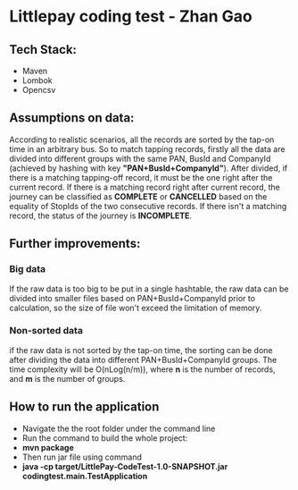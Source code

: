 # Littlepay coding test - Zhan Gao
## Tech Stack:
* Maven
* Lombok
* Opencsv
## Assumptions on data:
According to realistic scenarios, all the records are sorted by the tap-on time in an arbitrary bus.
So to match tapping records, firstly all the data are divided into different groups with the same PAN, BusId and CompanyId (achieved by hashing with key **"PAN+BusId+CompanyId"**).
After divided, if there is a matching tapping-off record, it must be the one right after the current record. 
If there is a matching record right after current record, the journey can be classified as **COMPLETE** or **CANCELLED** based on the equality of StopIds of the two consecutive records.
If there isn't a matching record, the status of the journey is **INCOMPLETE**.

## Further improvements:
### Big data
If the raw data is too big to be put in a single hashtable, the raw data can be divided into smaller files based on PAN+BusId+CompanyId prior to calculation, so the size of file won't exceed the limitation of memory.
### Non-sorted data
if the raw data is not sorted by the tap-on time, the sorting can be done after dividing the data into different PAN+BusId+CompanyId groups. The time complexity will be O(nLog(n/m)), where **n** is the number of records, and **m** is the number of groups.
## How to run the application
* Navigate the the root folder under the command line
* Run the command to build the whole project: 
* **mvn package**
* Then run jar file using command
* **java -cp target/LittlePay-CodeTest-1.0-SNAPSHOT.jar codingtest.main.TestApplication**